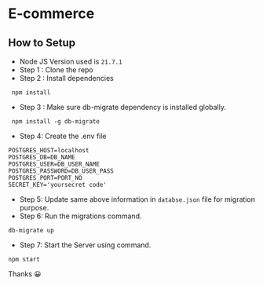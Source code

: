 # E-commerce

## How to Setup
* Node JS Version used is `21.7.1`
* Step 1 : Clone the repo
* Step 2 : Install dependencies
```shell
 npm install 
 ```
* Step 3 : Make sure db-migrate dependency is installed globally.

```shell
 npm install -g db-migrate
 ```

 * Step 4: Create the .env file

```text
POSTGRES_HOST=localhost
POSTGRES_DB=DB_NAME
POSTGRES_USER=DB_USER_NAME
POSTGRES_PASSWORD=DB_USER_PASS
POSTGRES_PORT=PORT_NO
SECRET_KEY='yoursecret code' 
```

* Step 5: Update same above information in `databse.json` file for migration purpose.
* Step 6: Run the migrations command.

```shell
db-migrate up
```

* Step 7: Start the Server using command.
```shell
npm start
```

Thanks 😀️